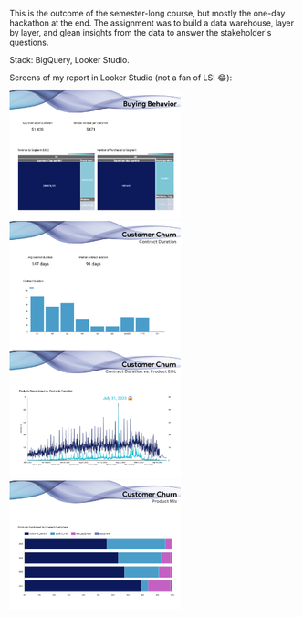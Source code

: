 This is the outcome of the semester-long course, but mostly the one-day hackathon at the end. The assignment was to build a data warehouse, layer by layer, and glean insights from the data to answer the stakeholder's questions.

Stack: BigQuery, Looker Studio.

Screens of my report in Looker Studio (not a fan of LS! 😂):

<img src="https://github.com/lennchi/data_engineering_course/raw/main/img/de_01_buying_behavior.png" width="300"> <img src="https://github.com/lennchi/data_engineering_course/raw/main/img/de_02_customer_churn.png" width="300">
<img src="https://github.com/lennchi/data_engineering_course/raw/main/img/de_03_customer_churn.png" width="300"> <img src="https://github.com/lennchi/data_engineering_course/raw/main/img/de_04_customer_churn.png" width="300">

